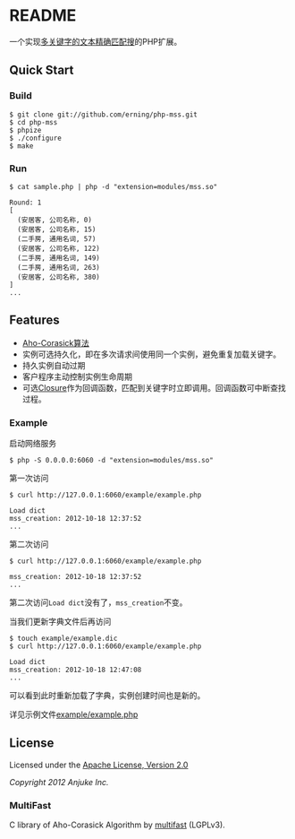 # README

一个实现[多关键字的文本精确匹配搜][1]的PHP扩展。


## Quick Start

### Build
```text
$ git clone git://github.com/erning/php-mss.git
$ cd php-mss
$ phpize
$ ./configure
$ make
```

### Run
```text
$ cat sample.php | php -d "extension=modules/mss.so"

Round: 1
[
  (安居客, 公司名称, 0)
  (安居客, 公司名称, 15)
  (二手房, 通用名词, 57)
  (安居客, 公司名称, 122)
  (二手房, 通用名词, 149)
  (二手房, 通用名词, 263)
  (安居客, 公司名称, 380)
]
...

```

## Features

* [Aho-Corasick算法][4]
* 实例可选持久化，即在多次请求间使用同一个实例，避免重复加载关键字。
* 持久实例自动过期
* 客户程序主动控制实例生命周期
* 可选[Closure][3]作为回调函数，匹配到关键字时立即调用。回调函数可中断查找过程。

### Example

启动网络服务

```text
$ php -S 0.0.0.0:6060 -d "extension=modules/mss.so"
```

第一次访问

```text
$ curl http://127.0.0.1:6060/example/example.php

Load dict
mss_creation: 2012-10-18 12:37:52
...
```

第二次访问

```text
$ curl http://127.0.0.1:6060/example/example.php

mss_creation: 2012-10-18 12:37:52
...
```

第二次访问`Load dict`没有了，`mss_creation`不变。

当我们更新字典文件后再访问

```
$ touch example/example.dic
$ curl http://127.0.0.1:6060/example/example.php

Load dict
mss_creation: 2012-10-18 12:47:08
...
```

可以看到此时重新加载了字典，实例创建时间也是新的。

详见示例文件[example/example.php](example/example.php)

## License

Licensed under the [Apache License, Version 2.0](LICENSE)

*Copyright 2012 Anjuke Inc.*

### MultiFast

C library of Aho-Corasick Algorithm by [multifast][2] (LGPLv3).

  [1]: https://gist.github.com/1399772
  [2]: http://sourceforge.net/projects/multifast/
  [3]: http://php.net/manual/en/functions.anonymous.php
  [4]: http://en.wikipedia.org/wiki/Aho%E2%80%93Corasick_string_matching_algorithm

